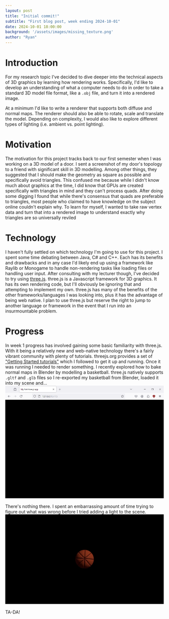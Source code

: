 ```yaml
---
layout: post
title: "Initial commit!"
subtitle: "First blog post, week ending 2024-10-01"
date: 2024-10-01 18:00:00
background: '/assets/images/missing_texture.png'
author: "Ryan"
---
```


# Introduction
For my research topic I've decided to dive deeper into the technical aspects of 3D graphics by learning how rendering works. Specifically, I'd like to develop an understanding of what a computer needs to do in order to take a standard 3D model file format, like a `.obj` file, and turn it into a rendered image.

At a minimum I'd like to write a renderer that supports both diffuse and normal maps. The renderer should also be able to rotate, scale and translate the model. Depending on complexity, I would also like to explore different types of lighting (i.e. ambient vs. point lighting).

# Motivation
The motivation for this project tracks back to our first semester when I was working on a 3D model of a door. I sent a screenshot of my door's topology to a friend with significant skill in 3D modelling. Among other things, they suggested that I should make the geometry as square as possible and specifically avoid triangles. This confused me because while I didn't know much about graphics at the time, I did know that GPUs are created specifically with triangles in mind and they can't process quads. After doing some digging I found that while there's consensus that quads are preferable to triangles, most people who claimed to have knowledge on the subject online couldn't explain why. To learn for myself, I wanted to take raw vertex data and turn that into a rendered image to understand exactly why triangles are so universally reviled

# Technology
I haven't fully settled on which technology I'm going to use for this project. I spent some time debating between Java, C# and C++. Each has its benefits and drawbacks and in any case I'd likely end up using a framework like Raylib or Monogame to handle non-rendering tasks like loading files or handling user input.
After consulting with my lecturer though, I've decided to try using [three.js](https://github.com/mrdoob/three.js/). three.js is a Javascript framework for 3D graphics. It has its own rendering code, but I'll obviously be ignoring that and attempting to implement my own. three.js has many of the benefits of the other frameworks/languages I was looking into, plus it has the advantage of being web native. I plan to use three.js but reserve the right to jump to another language or framework in the event that I run into an insurmountable problem.

# Progress
In week 1 progress has involved gaining some basic familiarity with three.js. With it being a relatively new and web-native technology there's a fairly vibrant community with plenty of tutorials. threejs.org provides a set of ["Getting Started tutorials"](https://threejs.org/docs/index.html#manual/en/introduction/Installation) which I followed to get it up and running.
Once it was running I needed to render something. I recently explored how to bake normal maps in Blender by modelling a basketball. three.js natively supports `.gltf` and `.glb` files so I re-exported my basketball from Blender, loaded it into my scene and...
<br>
![A screenshot of a three.js site showing a black screen with nothing on it](/assets/images/2024_10_01_black_screen.png)

There's nothing there. I spent an embarrassing amount of time trying to figure out what was wrong before I tried adding a light to the scene.
<br>
![An animation of a rotating basketball rendered through three.js](/assets/images/2024_10_01_rendered_basketball.gif)

TA-DA!
